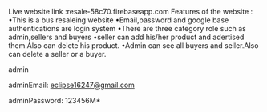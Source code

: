 Live website link :resale-58c70.firebaseapp.com
Features of the website : 
•This is a bus resaleing website
•Email,password and google base authentications are login system
•There are three category role such as admin,sellers and buyers
•seller can add his/her product and adertised them.Also can delete his product.
•Admin can see all buyers and seller.Also can delete a seller or a buyer.

admin

adminEmail: eclipse16247@gmail.com

adminPassword: 123456M*